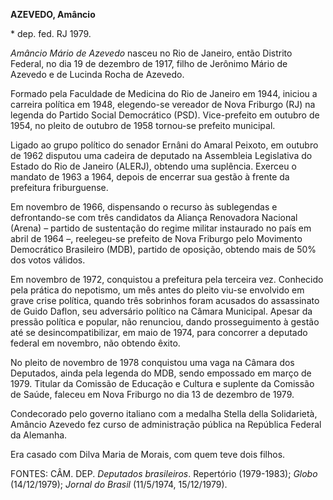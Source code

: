**AZEVEDO, Amâncio**

\* dep. fed. RJ 1979.

*Amâncio Mário de Azevedo* nasceu no Rio de Janeiro, então Distrito
Federal, no dia 19 de dezembro de 1917, filho de Jerônimo Mário de
Azevedo e de Lucinda Rocha de Azevedo.

Formado pela Faculdade de Medicina do Rio de Janeiro em 1944, iniciou a
carreira política em 1948, elegendo-se vereador de Nova Friburgo (RJ) na
legenda do Partido Social Democrático (PSD). Vice-prefeito em outubro de
1954, no pleito de outubro de 1958 tornou-se prefeito municipal.

Ligado ao grupo político do senador Ernâni do Amaral Peixoto, em outubro
de 1962 disputou uma cadeira de deputado na Assembleia Legislativa do
Estado do Rio de Janeiro (ALERJ), obtendo uma suplência. Exerceu o
mandato de 1963 a 1964, depois de encerrar sua gestão à frente da
prefeitura friburguense.

Em novembro de 1966, dispensando o recurso às sublegendas e
defrontando-se com três candidatos da Aliança Renovadora Nacional
(Arena) – partido de sustentação do regime militar instaurado no país em
abril de 1964 –, reelegeu-se prefeito de Nova Friburgo pelo Movimento
Democrático Brasileiro (MDB), partido de oposição, obtendo mais de 50%
dos votos válidos.

Em novembro de 1972, conquistou a prefeitura pela terceira vez.
Conhecido pela prática do nepotismo, um mês antes do pleito viu-se
envolvido em grave crise política, quando três sobrinhos foram acusados
do assassinato de Guido Daflon, seu adversário político na Câmara
Municipal. Apesar da pressão política e popular, não renunciou, dando
prosseguimento à gestão até se desincompatibilizar, em maio de 1974,
para concorrer a deputado federal em novembro, não obtendo êxito.

No pleito de novembro de 1978 conquistou uma vaga na Câmara dos
Deputados, ainda pela legenda do MDB, sendo empossado em março de 1979.
Titular da Comissão de Educação e Cultura e suplente da Comissão de
Saúde, faleceu em Nova Friburgo no dia 13 de dezembro de 1979.

Condecorado pelo governo italiano com a medalha Stella della
Solidarietà, Amâncio Azevedo fez curso de administração pública na
República Federal da Alemanha.

Era casado com Dilva Maria de Morais, com quem teve dois filhos.

FONTES: CÂM. DEP. *Deputados brasileiros*. Repertório (1979-1983);
*Globo* (14/12/1979); *Jornal do Brasil* (11/5/1974, 15/12/1979).
